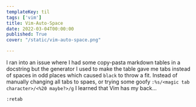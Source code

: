 ```yaml
---
templateKey: til
tags: ['vim']
title: Vim-Auto-Space
date: 2022-03-04T00:00:00
published: True
cover: "/static/vim-auto-space.png"

---
```


I ran into an issue where I had some copy-pasta markdown tables in a docstring but the generator I used to make the table gave me tabs instead of spaces in odd places which caused `black` to throw a fit.
Instead of manually changing all tabs to spaes, or trying some goofy `:%s/<magic tab character>/<%20 maybe?>/g` I learned that Vim has my back...

```
:retab
```
